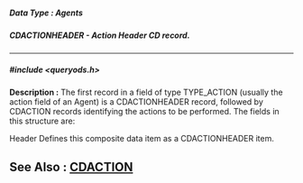 ##### Data Type : Agents
##### CDACTIONHEADER - Action Header CD record.
---
##### #include <queryods.h>
**Description :**
The first record in a field of type TYPE_ACTION (usually the action field of an 
Agent) is a CDACTIONHEADER record, followed by CDACTION records identifying the 
actions to be performed.  The fields in this structure are:

Header  Defines this composite data item as a CDACTIONHEADER item.

**See Also :**
[CDACTION](D:/md_files/CDACTION.md)
---
